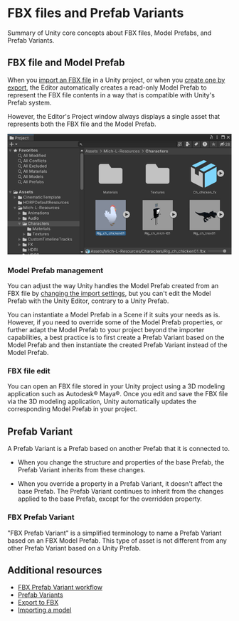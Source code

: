 # FBX files and Prefab Variants

Summary of Unity core concepts about FBX files, Model Prefabs, and Prefab Variants.

## FBX file and Model Prefab

When you [import an FBX file](https://docs.unity3d.com/Manual/ImportingModelFiles.html) in a Unity project, or when you [create one by export](export-gameobjects.md), the Editor automatically creates a read-only Model Prefab to represent the FBX file contents in a way that is compatible with Unity's Prefab system.

However, the Editor's Project window always displays a single asset that represents both the FBX file and the Model Prefab.

![FBX file in Project view](images/fbx-file-in-project-view.png)

### Model Prefab management

You can adjust the way Unity handles the Model Prefab created from an FBX file by [changing the import settings](https://docs.unity3d.com/Documentation/Manual/class-FBXImporter.html), but you can't edit the Model Prefab with the Unity Editor, contrary to a Unity Prefab.

You can instantiate a Model Prefab in a Scene if it suits your needs as is. However, if you need to override some of the Model Prefab properties, or further adapt the Model Prefab to your project beyond the importer capabilities, a best practice is to first create a Prefab Variant based on the Model Prefab and then instantiate the created Prefab Variant instead of the Model Prefab.

### FBX file edit

You can open an FBX file stored in your Unity project using a 3D modeling application such as Autodesk® Maya®. Once you edit and save the FBX file via the 3D modeling application, Unity automatically updates the corresponding Model Prefab in your project.

## Prefab Variant

A Prefab Variant is a Prefab based on another Prefab that it is connected to.

* When you change the structure and properties of the base Prefab, the Prefab Variant inherits from these changes.

* When you override a property in a Prefab Variant, it doesn't affect the base Prefab. The Prefab Variant continues to inherit from the changes applied to the base Prefab, except for the overridden property.

### FBX Prefab Variant

"FBX Prefab Variant" is a simplified terminology to name a Prefab Variant based on an FBX Model Prefab. This type of asset is not different from any other Prefab Variant based on a Unity Prefab.

## Additional resources

* [FBX Prefab Variant workflow](prefab-variants-workflow.md)
* [Prefab Variants](https://docs.unity3d.com/Documentation/Manual/PrefabVariants.html)
* [Export to FBX](export-gameobjects.md)
* [Importing a model](https://docs.unity3d.com/Manual/ImportingModelFiles.html)
